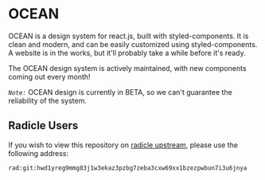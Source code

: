 # OCEAN
OCEAN is a design system for react.js, built with styled-components. It is clean and modern, and can be easily customized using styled-components. A website is in the works, but it'll probably take a while before it's ready.

The OCEAN design system is actively maintained, with new components coming out every month!

*`Note:`* OCEAN design is currently in BETA, so we can't guarantee the reliability of the system.

## Radicle Users
If you wish to view this repository on [radicle upstream](https://radicle.xyz/), please use the following address:

`rad:git:hwd1yreg9mmg83j1w3ekaz3pzbg7zeba3cxw69xx1bzezpwbun7i3u6jnya`